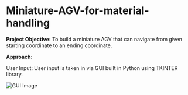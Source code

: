#  Miniature-AGV-for-material-handling

**Project Objective:**
To build a miniature AGV that can navigate from given starting coordinate to an ending coordinate.

**Approach:**

User Input: User input is taken in via GUI built in Python using TKINTER library. 

![GUI Image](https://github.com/ashiqrahmana/-Miniature-AGV-for-material-handling/tree/main/Images/GUI_Annotated.png)

